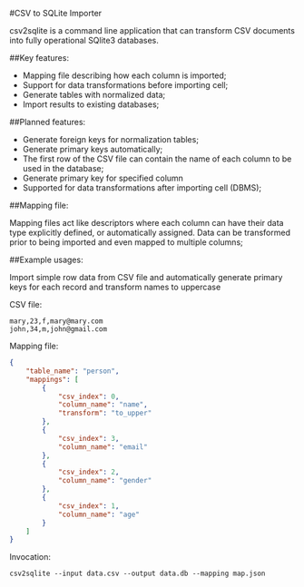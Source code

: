 #CSV to SQLite Importer

csv2sqlite is a command line application that can transform CSV documents into fully operational SQlite3 databases.

##Key features:

- Mapping file describing how each column is imported;
- Support for data transformations before importing cell;
- Generate tables with normalized data;
- Import results to existing databases;
    
##Planned features:

- Generate foreign keys for normalization tables;
- Generate primary keys automatically;
- The first row of the CSV file can contain the name of each column to be used in the database;
- Generate primary key for specified column
- Supported for data transformations after importing cell (DBMS);

##Mapping file:

Mapping files act like descriptors where each column can have their data type explicitly defined, or automatically assigned. Data can be transformed prior to being imported and even mapped to multiple columns;

##Example usages:

Import simple row data from CSV file and automatically generate primary keys for each record and transform names to uppercase

CSV file:

```csv
mary,23,f,mary@mary.com
john,34,m,john@gmail.com
```

Mapping file:

```json
{
    "table_name": "person",
    "mappings": [
        {
            "csv_index": 0,
            "column_name": "name",
            "transform": "to_upper"
        },
        {
            "csv_index": 3,
            "column_name": "email"
        },
        {
            "csv_index": 2,
            "column_name": "gender"
        },
        {
            "csv_index": 1,
            "column_name": "age"
        }
    ]
}
```

Invocation:

    csv2sqlite --input data.csv --output data.db --mapping map.json